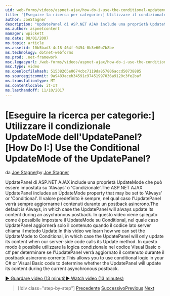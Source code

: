```yaml
---
uid: web-forms/videos/aspnet-ajax/how-do-i-use-the-conditional-updatemode-of-the-updatepanel
title: '[Eseguire la ricerca per categorie:] Utilizzare il condizionale UpdateMode dell''UpdatePanel? | Microsoft Docs'
author: JoeStagner
description: "UpdatePanel di ASP.NET AJAX include una proprietà UpdateMode che può essere impostata su 'Always' o 'Condizionale'. Il valore predefinito è sempre, nel qual caso il UpdatePan..."
ms.author: aspnetcontent
manager: wpickett
ms.date: 08/01/2007
ms.topic: article
ms.assetid: 10b5bad3-4c18-464f-9454-0b3e60b7b8be
ms.technology: dotnet-webforms
ms.prod: .net-framework
msc.legacyurl: /web-forms/videos/aspnet-ajax/how-do-i-use-the-conditional-updatemode-of-the-updatepanel
msc.type: video
ms.openlocfilehash: 51538265e0674cbc7119da857806accd50738885
ms.sourcegitcommit: 9a9483aceb34591c97451997036a9120c3fe2baf
ms.translationtype: MT
ms.contentlocale: it-IT
ms.lasthandoff: 11/10/2017
---
```

<a name="how-do-i-use-the-conditional-updatemode-of-the-updatepanel"></a><span data-ttu-id="742b7-105">[Eseguire la ricerca per categorie:] Utilizzare il condizionale UpdateMode dell'UpdatePanel?</span><span class="sxs-lookup"><span data-stu-id="742b7-105">[How Do I:] Use the Conditional UpdateMode of the UpdatePanel?</span></span>
====================
<span data-ttu-id="742b7-106">da [Joe Stagner](https://github.com/JoeStagner)</span><span class="sxs-lookup"><span data-stu-id="742b7-106">by [Joe Stagner](https://github.com/JoeStagner)</span></span>

<span data-ttu-id="742b7-107">UpdatePanel di ASP.NET AJAX include una proprietà UpdateMode che può essere impostata su 'Always' o 'Condizionale'.</span><span class="sxs-lookup"><span data-stu-id="742b7-107">The ASP.NET AJAX UpdatePanel includes an UpdateMode property that may be set to 'Always' or 'Conditional'.</span></span> <span data-ttu-id="742b7-108">Il valore predefinito è sempre, nel qual caso l'UpdatePanel verrà sempre aggiornarne i contenuti durante un postback asincrono.</span><span class="sxs-lookup"><span data-stu-id="742b7-108">The default is Always, in which case the UpdatePanel will always update its content during an asychronous postback.</span></span> <span data-ttu-id="742b7-109">In questo video viene spiegato come è possibile impostare il UpdateMode su Conditional, nel quale caso UpdatePanel aggiornerà solo il contenuto quando il codice lato server chiama il metodo Update.</span><span class="sxs-lookup"><span data-stu-id="742b7-109">In this video we learn how we can set the UpdateMode to Conditional, in which case the UpdatePanel will only update its content when our server-side code calls its Update method.</span></span> <span data-ttu-id="742b7-110">In questo modo è possibile utilizzare la logica condizionale nel codice Visual Basic o c# per determinare se l'UpdatePanel verrà aggiornato il contenuto durante il postback asincrono corrente.</span><span class="sxs-lookup"><span data-stu-id="742b7-110">This allows you to use conditional logic in your C# or Visual Basic code to determine whether the UpdatePanel will update its content during the current asynchronous postback.</span></span>

[<span data-ttu-id="742b7-111">&#9654; Guardare video (13 minuti)</span><span class="sxs-lookup"><span data-stu-id="742b7-111">&#9654; Watch video (13 minutes)</span></span>](https://channel9.msdn.com/Blogs/ASP-NET-Site-Videos/how-do-i-use-the-conditional-updatemode-of-the-updatepanel)

>[!div class="step-by-step"]
<span data-ttu-id="742b7-112">[Precedente](how-do-i-determine-whether-an-asynchronous-postback-has-occurred.md)
[Successivo](how-do-i-implement-the-persistent-communications-pattern-with-the-updatepanel.md)</span><span class="sxs-lookup"><span data-stu-id="742b7-112">[Previous](how-do-i-determine-whether-an-asynchronous-postback-has-occurred.md)
[Next](how-do-i-implement-the-persistent-communications-pattern-with-the-updatepanel.md)</span></span>
